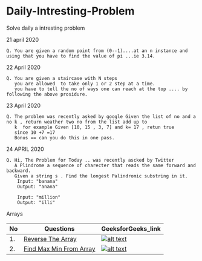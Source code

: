 # Daily-Intresting-Problem
Solve daily a intresting problem

21 april 2020
    
    Q. You are given a random point from (0--1)....at an n instance and using that you have to find the value of pi ...ie 3.14.

22 April 2020
    
    Q. You are given a staircase with N steps 
       you are allowed  to take only 1 or 2 step at a time.
       you have to tell the no of ways one can reach at the top .... by following the above prosidure.

23 April 2020

    Q. The problem was recently asked by google Given the list of no and a no k , return weather two no from the list add up to
       k  for example Given [10, 15 , 3, 7] and k= 17 , retun true 
       since 10 +7 =17 
       Bonus == can you do this in one pass.

24 APRIL 2020
    
    Q. Hi, The Problem for Today .. was recently ascked by Twitter
       A Plindrome a sequence of charecter that reads the same forward and backward.
       Given a string s . Find the longest Palindromic substring in it.
        Input: "banana"
        Output: "anana"

        Input: "million"
        Output: "illi"


Arrays

| No  | Questions | GeeksforGeeks_link |
| ------------- | ------------- | ------------- |
| 1.  | [Reverse The Array](https://github.com/rishabh2rawat/Daily-Intresting-Problem/blob/master/Arrays_First_Topic/ReverseTheArray.java)  | [![alt text](https://user-images.githubusercontent.com/20839643/118395915-98b94780-b66a-11eb-8267-a25584a0e4b9.jpeg "Logo Title Text 1")](https://www.geeksforgeeks.org/write-a-program-to-reverse-an-array-or-string) |
| 2.  | [Find Max Min From Array](https://github.com/rishabh2rawat/Daily-Intresting-Problem/blob/master/Arrays_First_Topic/FindMaxMinFromArray.java)  | [![alt text](https://user-images.githubusercontent.com/20839643/118395915-98b94780-b66a-11eb-8267-a25584a0e4b9.jpeg "Logo Title Text 1")](https://www.geeksforgeeks.org/maximum-and-minimum-in-an-array/) |
    

